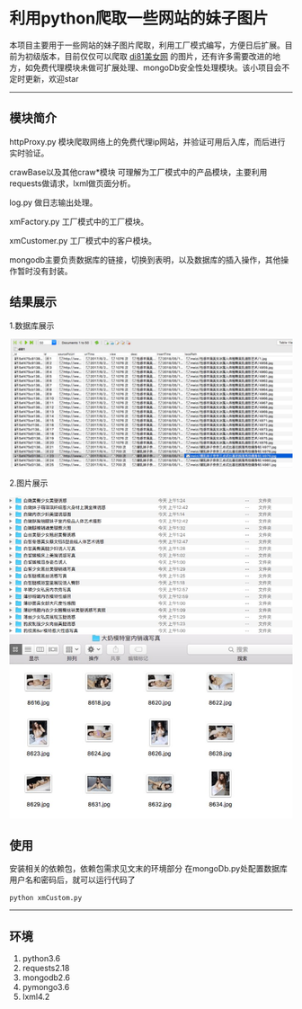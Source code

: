 # 利用python爬取一些网站的妹子图片

本项目主要用于一些网站的妹子图片爬取，利用工厂模式编写，方便日后扩展。目前为初级版本，目前仅仅可以爬取 [di81美女网](http://di81.com/) 的图片，还有许多需要改进的地方，如免费代理模块未做可扩展处理、mongoDb安全性处理模块。该小项目会不定时更新，欢迎star

------

## 模块简介

httpProxy.py 模块爬取网络上的免费代理ip网站，并验证可用后入库，而后进行实时验证。

crawBase以及其他craw*模块 可理解为工厂模式中的产品模块，主要利用requests做请求，lxml做页面分析。

log.py 做日志输出处理。

xmFactory.py 工厂模式中的工厂模块。

xmCustomer.py 工厂模式中的客户模块。

mongodb主要负责数据库的链接，切换到表明，以及数据库的插入操作，其他操作暂时没有封装。

## 结果展示

1.数据库展示

![这里写图片描述](pic/di81_1.png)

2.图片展示

![这里写图片描述](pic/di81_2.png)
![这里写图片描述](pic/di81_3.png)

## 使用

安装相关的依赖包，依赖包需求见文末的环境部分
在mongoDb.py处配置数据库用户名和密码后，就可以运行代码了
```
python xmCustom.py
```

-----

## 环境
1. python3.6
2. requests2.18
3. mongodb2.6
4. pymongo3.6
5. lxml4.2




